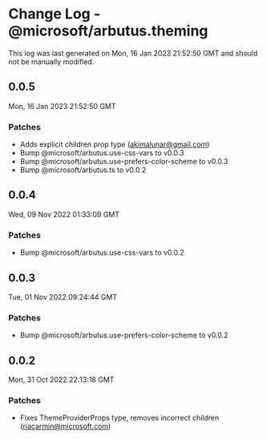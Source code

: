 # Change Log - @microsoft/arbutus.theming

This log was last generated on Mon, 16 Jan 2023 21:52:50 GMT and should not be manually modified.

<!-- Start content -->

## 0.0.5

Mon, 16 Jan 2023 21:52:50 GMT

### Patches

- Adds explicit children prop type (akimalunar@gmail.com)
- Bump @microsoft/arbutus.use-css-vars to v0.0.3
- Bump @microsoft/arbutus.use-prefers-color-scheme to v0.0.3
- Bump @microsoft/arbutus.ts to v0.0.2

## 0.0.4

Wed, 09 Nov 2022 01:33:09 GMT

### Patches

- Bump @microsoft/arbutus.use-css-vars to v0.0.2

## 0.0.3

Tue, 01 Nov 2022 09:24:44 GMT

### Patches

- Bump @microsoft/arbutus.use-prefers-color-scheme to v0.0.2

## 0.0.2

Mon, 31 Oct 2022 22:13:18 GMT

### Patches

- Fixes ThemeProviderProps type, removes incorrect children (riacarmin@microsoft.com)
